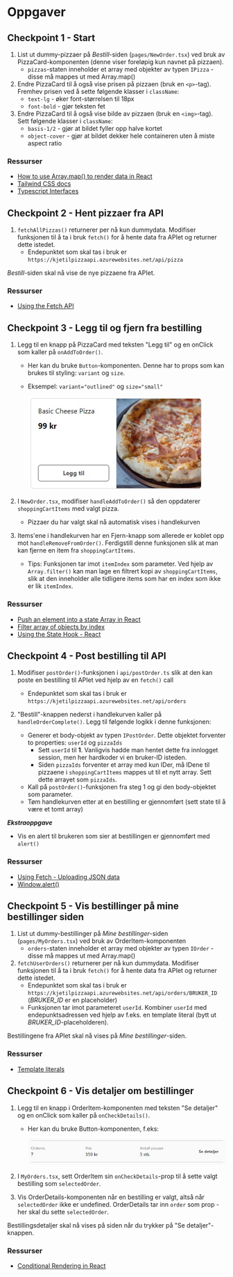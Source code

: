 # Oppgaver

## Checkpoint 1 - Start

1. List ut dummy-pizzaer på _Bestill_-siden (`pages/NewOrder.tsx`) ved bruk av PizzaCard-komponenten (denne viser foreløpig kun navnet på pizzaen).
   - `pizzas`-staten inneholder et array med objekter av typen `IPizza` - disse må mappes ut med Array.map()
2. Endre PizzaCard til å også vise prisen på pizzaen (bruk en `<p>`-tag). Fremhev prisen ved å sette følgende klasser i `className`:
   - `text-lg` - øker font-størrelsen til 18px
   - `font-bold` - gjør teksten fet
3. Endre PizzaCard til å også vise bilde av pizzaen (bruk en `<img>`-tag). Sett følgende klasser i `className`:
   - `basis-1/2` - gjør at bildet fyller opp halve kortet
   - `object-cover` - gjør at bildet dekker hele containeren uten å miste aspect ratio

### Ressurser

- [How to use Array.map() to render data in React](https://linguinecode.com/post/how-to-use-map-react)
- [Tailwind CSS docs](https://tailwindcss.com/)
- [Typescript Interfaces](https://www.typescriptlang.org/docs/handbook/interfaces.html)

## Checkpoint 2 - Hent pizzaer fra API

1. `fetchAllPizzas()` returnerer per nå kun dummydata. Modifiser funksjonen til å ta i bruk `fetch()` for å hente data fra APIet og returner dette istedet.
   - Endepunktet som skal tas i bruk er `https://kjetilpizzaapi.azurewebsites.net/api/pizza`

_Bestill_-siden skal nå vise de nye pizzaene fra APIet.

### Ressurser

- [Using the Fetch API](https://developer.mozilla.org/en-US/docs/Web/API/Fetch_API/Using_Fetch)

## Checkpoint 3 - Legg til og fjern fra bestilling

1. Legg til en knapp på PizzaCard med teksten "Legg til" og en onClick som kaller på `onAddToOrder()`.

   - Her kan du bruke `Button`-komponenten. Denne har to props som kan brukes til styling: `variant` og `size`.
   - Eksempel: `variant="outlined"` og `size="small"`

     ![PizzaCard med knapp](/docs/assets/pizzacard-with-button.jpg)

2. I `NewOrder.tsx`, modifiser `handleAddToOrder()` så den oppdaterer `shoppingCartItems` med valgt pizza.
   - Pizzaer du har valgt skal nå automatisk vises i handlekurven
3. Items'ene i handlekurven har en Fjern-knapp som allerede er koblet opp mot `handleRemoveFromOrder()`. Ferdigstill denne funksjonen slik at man kan fjerne en item fra `shoppingCartItems`.
   - Tips: Funksjonen tar imot `itemIndex` som parameter. Ved hjelp av `Array.filter()` kan man lage en filtrert kopi av `shoppingCartItems`, slik at den inneholder alle tidligere items som har en index som ikke er lik `itemIndex`.

### Ressurser

- [Push an element into a state Array in React](https://bobbyhadz.com/blog/react-push-to-state-array)
- [Filter array of objects by index](https://stackoverflow.com/a/55141059)
- [Using the State Hook - React](https://reactjs.org/docs/hooks-state.html)

## Checkpoint 4 - Post bestilling til API

1. Modifiser `postOrder()`-funksjonen i `api/postOrder.ts` slik at den kan poste en bestilling til APIet ved hjelp av en `fetch()` call
   - Endepunktet som skal tas i bruk er `https://kjetilpizzaapi.azurewebsites.net/api/orders`
2. "Bestill"-knappen nederst i handlekurven kaller på `handleOrderComplete()`. Legg til følgende logikk i denne funksjonen:

   - Generer et body-objekt av typen `IPostOrder`. Dette objektet forventer to properties: `userId` og `pizzaIds`
     - Sett `userId` til **1**. Vanligvis hadde man hentet dette fra innlogget session, men her hardkoder vi en bruker-ID isteden.
     - Siden `pizzaIds` forventer et array med kun IDer, må IDene til pizzaene i `shoppingCartItems` mappes ut til et nytt array. Sett dette arrayet som `pizzaIds`.
   - Kall på `postOrder()`-funksjonen fra steg 1 og gi den body-objektet som parameter.
   - Tøm handlekurven etter at en bestilling er gjennomført (sett state til å være et tomt array)

**_Ekstraoppgave_**

- Vis en alert til brukeren som sier at bestillingen er gjennomført med `alert()`

### Ressurser

- [Using Fetch - Uploading JSON data](https://developer.mozilla.org/en-US/docs/Web/API/Fetch_API/Using_Fetch#uploading_json_data)
- [Window.alert()](https://developer.mozilla.org/en-US/docs/Web/API/Window/alert)

## Checkpoint 5 - Vis bestillinger på mine bestillinger siden

1. List ut dummy-bestillinger på _Mine bestillinger_-siden (`pages/MyOrders.tsx`) ved bruk av OrderItem-komponenten
   - `orders`-staten inneholder et array med objekter av typen `IOrder` - disse må mappes ut med Array.map()
2. `fetchUserOrders()` returnerer per nå kun dummydata. Modifiser funksjonen til å ta i bruk `fetch()` for å hente data fra APIet og returner dette istedet.
   - Endepunktet som skal tas i bruk er `https://kjetilpizzaapi.azurewebsites.net/api/orders/BRUKER_ID` (_BRUKER_ID_ er en placeholder)
   - Funksjonen tar imot parameteret `userId`. Kombiner `userId` med endepunktsadressen ved hjelp av f.eks. en template literal (bytt ut _BRUKER_ID_-placeholderen).

Bestillingene fra APIet skal nå vises på _Mine bestillinger_-siden.

### Ressurser

- [Template literals](https://developer.mozilla.org/en-US/docs/Web/JavaScript/Reference/Template_literals)

## Checkpoint 6 - Vis detaljer om bestillinger

1. Legg til en knapp i OrderItem-komponenten med teksten "Se detaljer" og en onClick som kaller på `onCheckDetails()`.

   - Her kan du bruke Button-komponenten, f.eks:

     ![OrderItem](/docs/assets/orderitem.jpg)

2. I `MyOrders.tsx`, sett OrderItem sin `onCheckDetails`-prop til å sette valgt bestilling som `selectedOrder`.
3. Vis OrderDetails-komponenten når en bestilling er valgt, altså når `selectedOrder` ikke er undefined. OrderDetails tar inn `order` som prop - her skal du sette `selectedOrder`.

Bestillingsdetaljer skal nå vises på siden når du trykker på "Se detaljer"-knappen.

### Ressurser

- [Conditional Rendering in React](https://reactjs.org/docs/conditional-rendering.html#inline-if-with-logical--operator)
